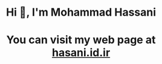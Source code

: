 <h1 align="center">Hi 👋, I'm Mohammad Hassani</h1>
<h1 align="center">You can visit my web page at <a href="http://hasani.id.ir">hasani.id.ir</a></h1>
